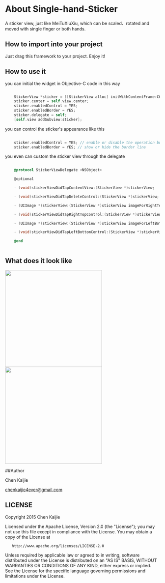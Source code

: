 # About Single-hand-Sticker
A sticker view, just like MeiTuXiuXiu,  which can be scaled、rotated and moved with single finger or both hands. 


## How to import into your project

Just drag this framework to your project. Enjoy it!


## How to use it

you can initial the widget in Objective-C code in this way

```objective-c

    StickerView *sticker = [[StickerView alloc] initWithContentFrame:CGRectMake(0, 0, 150, 150) contentImage:[UIImage imageNamed:@"sticker1.png"]];
    sticker.center = self.view.center;
    sticker.enabledControl = YES;
    sticker.enabledBorder = YES;
    sticker.delegate = self;
    [self.view addSubview:sticker];

```

you can control the sticker's appearance like this

```objective-c
    
    sticker.enabledControl = YES; // enable or disable the operation buttons
    sticker.enabledBorder = YES; // show or hide the border line

```

you even can custom the sticker view through the delegate

```objective-c
    
    @protocol StickerViewDelegate <NSObject>

	@optional

	- (void)stickerViewDidTapContentView:(StickerView *)stickerView;

	- (void)stickerViewDidTapDeleteControl:(StickerView *)stickerView;

	- (UIImage *)stickerView:(StickerView *)stickerView imageForRightTopControl:(CGSize)recommendedSize;

	- (void)stickerViewDidTapRightTopControl:(StickerView *)stickerView; // Effective when resource is provided.

	- (UIImage *)stickerView:(StickerView *)stickerView imageForLeftBottomControl:(CGSize)recommendedSize;

	- (void)stickerViewDidTapLeftBottomControl:(StickerView *)stickerView; // Effective when resource is provided.

	@end
    
```

## What does it look like 

<img src="https://github.com/chenkaijie4ever/Single-hand-Sticker/blob/master/ScreenShot/1.gif" width="315" />
<img src="https://github.com/chenkaijie4ever/Single-hand-Sticker/blob/master/ScreenShot/2.gif" width="315" />

##Author

Chen Kaijie  

chenkaijie4ever@gmail.com


## LICENSE

 Copyright 2015 Chen Kaijie

   Licensed under the Apache License, Version 2.0 (the "License");
   you may not use this file except in compliance with the License.
   You may obtain a copy of the License at

       http://www.apache.org/licenses/LICENSE-2.0

   Unless required by applicable law or agreed to in writing, software
   distributed under the License is distributed on an "AS IS" BASIS,
   WITHOUT WARRANTIES OR CONDITIONS OF ANY KIND, either express or implied.
   See the License for the specific language governing permissions and
   limitations under the License.


